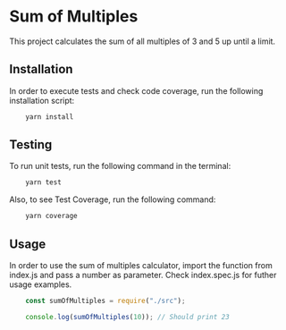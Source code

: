 # Sum of Multiples

This project calculates the sum of all multiples of 3 and 5 up until a limit.


## Installation

In order to execute tests and check code coverage, run the following installation script:

```sh
    yarn install
```

## Testing

To run unit tests, run the following command in the terminal:

```sh
    yarn test
```

Also, to see Test Coverage, run the following command:

```sh
    yarn coverage
```

## Usage

In order to use the sum of multiples calculator, import the function from index.js and pass a number as parameter.
Check index.spec.js for futher usage examples.


```js
    const sumOfMultiples = require("./src");

    console.log(sumOfMultiples(10)); // Should print 23
```
